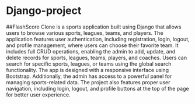 # Django-project
##FlashScore Clone is a sports application built using Django that allows users to browse various sports, leagues, teams, and players. The application features user authentication, including registration, login, logout, and profile management, where users can choose their favorite team. It includes full CRUD operations, enabling the admin to add, update, and delete records for sports, leagues, teams, players, and coaches. Users can search for specific sports, leagues, or teams using the global search functionality. The app is designed with a responsive interface using Bootstrap. Additionally, the admin has access to a powerful panel for managing sports-related data. The project also features proper user navigation, including login, logout, and profile buttons at the top of the page for better user experience.
